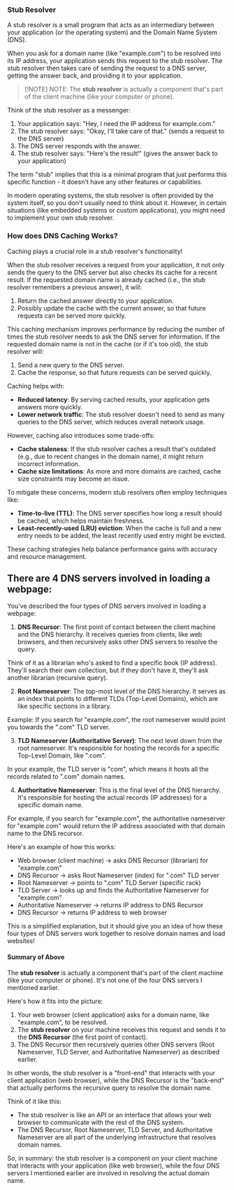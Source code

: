 ### Stub Resolver
A stub resolver is a small program that acts as an intermediary between your application (or the operating system) and the Domain Name System (DNS).


When you ask for a domain name (like "example.com") to be resolved into its IP address, your application sends this request to the stub resolver. The stub resolver then takes care of sending the request to a DNS server, getting the answer back, and providing it to your application.

> [!NOTE] NOTE:
> The **stub resolver** is actually a component that's part of the client machine (like your computer or phone).

Think of the stub resolver as a messenger:

1. Your application says: "Hey, I need the IP address for example.com."
2. The stub resolver says: "Okay, I'll take care of that." (sends a request to the DNS server)
3. The DNS server responds with the answer.
4. The stub resolver says: "Here's the result!" (gives the answer back to your application)

The term "stub" implies that this is a minimal program that just performs this specific function - it doesn't have any other features or capabilities.

In modern operating systems, the stub resolver is often provided by the system itself, so you don't usually need to think about it. However, in certain situations (like embedded systems or custom applications), you might need to implement your own stub resolver.

### How does DNS Caching Works?
Caching plays a crucial role in a stub resolver's functionality!

When the stub resolver receives a request from your application, it not only sends the query to the DNS server but also checks its cache for a recent result. If the requested domain name is already cached (i.e., the stub resolver remembers a previous answer), it will:

1. Return the cached answer directly to your application.
2. Possibly update the cache with the current answer, so that future requests can be served more quickly.

This caching mechanism improves performance by reducing the number of times the stub resolver needs to ask the DNS server for information. If the requested domain name is not in the cache (or if it's too old), the stub resolver will:

1. Send a new query to the DNS server.
2. Cache the response, so that future requests can be served quickly.

Caching helps with:

* **Reduced latency**: By serving cached results, your application gets answers more quickly.
* **Lower network traffic**: The stub resolver doesn't need to send as many queries to the DNS server, which reduces overall network usage.

However, caching also introduces some trade-offs:

* **Cache staleness**: If the stub resolver caches a result that's outdated (e.g., due to recent changes in the domain name), it might return incorrect information.
* **Cache size limitations**: As more and more domains are cached, cache size constraints may become an issue.

To mitigate these concerns, modern stub resolvers often employ techniques like:

* **Time-to-live (TTL)**: The DNS server specifies how long a result should be cached, which helps maintain freshness.
* **Least-recently-used (LRU) eviction**: When the cache is full and a new entry needs to be added, the least recently used entry might be evicted.

These caching strategies help balance performance gains with accuracy and resource management.

##  There are 4 DNS servers involved in loading a webpage:
You've described the four types of DNS servers involved in loading a webpage:

1. **DNS Recursor**: The first point of contact between the client machine and the DNS hierarchy. It receives queries from clients, like web browsers, and then recursively asks other DNS servers to resolve the query.

Think of it as a librarian who's asked to find a specific book (IP address). They'll search their own collection, but if they don't have it, they'll ask another librarian (recursive query).

2. **Root Nameserver**: The top-most level of the DNS hierarchy. It serves as an index that points to different TLDs (Top-Level Domains), which are like specific sections in a library.

Example: If you search for "example.com", the root nameserver would point you towards the ".com" TLD server.

3. **TLD Nameserver (Authoritative Server)**: The next level down from the root nameserver. It's responsible for hosting the records for a specific Top-Level Domain, like ".com".

In your example, the TLD server is "com", which means it hosts all the records related to ".com" domain names.

4. **Authoritative Nameserver**: This is the final level of the DNS hierarchy. It's responsible for hosting the actual records (IP addresses) for a specific domain name.

For example, if you search for "example.com", the authoritative nameserver for "example.com" would return the IP address associated with that domain name to the DNS recursor.

Here's an example of how this works:

* Web browser (client machine) -> asks DNS Recursor (librarian) for "example.com"
* DNS Recursor -> asks Root Nameserver (index) for ".com" TLD server
* Root Nameserver -> points to ".com" TLD Server (specific rack)
* TLD Server -> looks up and finds the Authoritative Nameserver for "example.com"
* Authoritative Nameserver -> returns IP address to DNS Recursor
* DNS Recursor -> returns IP address to web browser

This is a simplified explanation, but it should give you an idea of how these four types of DNS servers work together to resolve domain names and load websites!

#### Summary of Above

The **stub resolver** is actually a component that's part of the client machine (like your computer or phone). It's not one of the four DNS servers I mentioned earlier.

Here's how it fits into the picture:

1. Your web browser (client application) asks for a domain name, like "example.com", to be resolved.
2. The **stub resolver** on your machine receives this request and sends it to the **DNS Recursor** (the first point of contact).
3. The DNS Recursor then recursively queries other DNS servers (Root Nameserver, TLD Server, and Authoritative Nameserver) as described earlier.

In other words, the stub resolver is a "front-end" that interacts with your client application (web browser), while the DNS Recursor is the "back-end" that actually performs the recursive query to resolve the domain name.

Think of it like this:

- The stub resolver is like an API or an interface that allows your web browser to communicate with the rest of the DNS system.
- The DNS Recursor, Root Nameserver, TLD Server, and Authoritative Nameserver are all part of the underlying infrastructure that resolves domain names.

So, in summary: the stub resolver is a component on your client machine that interacts with your application (like web browser), while the four DNS servers I mentioned earlier are involved in resolving the actual domain name.